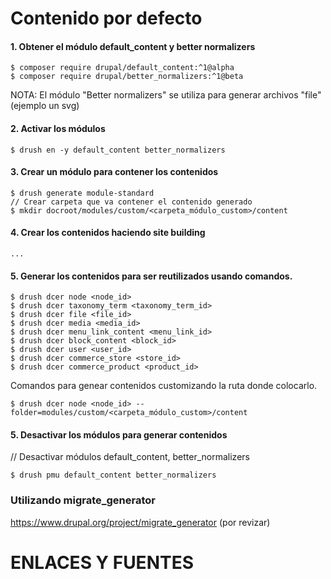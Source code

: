 Contenido por defecto
========

#### 1. Obtener el módulo default_content y better normalizers
```
$ composer require drupal/default_content:^1@alpha
$ composer require drupal/better_normalizers:^1@beta
```
NOTA: El módulo "Better normalizers" se utiliza para generar archivos "file" (ejemplo un svg)

#### 2. Activar los módulos
```
$ drush en -y default_content better_normalizers
```

#### 3. Crear un módulo para contener los contenidos
```
$ drush generate module-standard
// Crear carpeta que va contener el contenido generado
$ mkdir docroot/modules/custom/<carpeta_módulo_custom>/content
```

#### 4. Crear los contenidos haciendo site building
```
...
```

#### 5. Generar los contenidos para ser reutilizados usando comandos.
```
$ drush dcer node <node_id>
$ drush dcer taxonomy_term <taxonomy_term_id> 
$ drush dcer file <file_id> 
$ drush dcer media <media_id>
$ drush dcer menu_link_content <menu_link_id>
$ drush dcer block_content <block_id>
$ drush dcer user <user_id>
$ drush dcer commerce_store <store_id>
$ drush dcer commerce_product <product_id>
```

Comandos para genear contenidos customizando la ruta donde colocarlo.
```
$ drush dcer node <node_id> --folder=modules/custom/<carpeta_módulo_custom>/content
```

#### 5. Desactivar los módulos para generar contenidos
// Desactivar módulos default_content, better_normalizers
```
$ drush pmu default_content better_normalizers
```

### Utilizando migrate_generator
https://www.drupal.org/project/migrate_generator
(por revizar)

ENLACES Y FUENTES
=================

